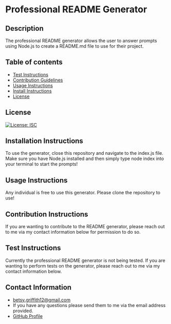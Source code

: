 
# Professional README Generator

## Description 
The professional README generator allows the user to answer prompts using Node.js to create a README.md file to use for their project.

## Table of contents

* [Test Instructions](#tInstructions)
* [Contribution Guidelines](#contribution)
* [Usage Instructions](#uInstructions)
* [Install Instructions](#installation)
* [License](#license)

## License 
[![License: ISC](https://img.shields.io/badge/License-ISC-blue.svg)](https://opensource.org/licenses/ISC)

## Installation Instructions 
To use the generator, close this repository and navigate to the index.js file. Make sure you have Node.js installed and then simply type node index into your terminal to  start the prompts!

## Usage Instructions 
Any individual is free to use this generator. Please clone the repository to use!

## Contribution Instructions 
If you are wanting to contribute to the README generator, please reach out to me via my contact information below for permission to do so.

## Test Instructions 
Currently the professional README generator is not being tested. If you are wanting to perform tests on the generator, please  reach out to me via my contact information below.

## Contact Information 
* betsy.griffith12@gmail.com
* If you have any questions please send them to me via the email address provided.
* [GitHub Profile](https://github.com/hollenbebe08)

